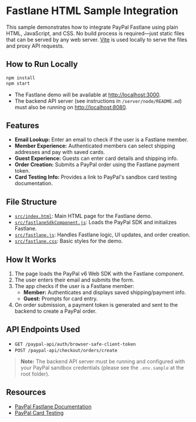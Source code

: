 # Fastlane HTML Sample Integration

This sample demonstrates how to integrate PayPal Fastlane using plain HTML, JavaScript, and CSS. No build process is required—just static files that can be served by any web server. [Vite](https://vite.dev/) is used locally to serve the files and proxy API requests.

## How to Run Locally

```bash
npm install
npm start
```

- The Fastlane demo will be available at [http://localhost:3000](http://localhost:3000).
- The backend API server (see instructions in `/server/node/README.md`) must also be running on [http://localhost:8080](http://localhost:8080).

## Features

- **Email Lookup:** Enter an email to check if the user is a Fastlane member.
- **Member Experience:** Authenticated members can select shipping addresses and pay with saved cards.
- **Guest Experience:** Guests can enter card details and shipping info.
- **Order Creation:** Submits a PayPal order using the Fastlane payment token.
- **Card Testing Info:** Provides a link to PayPal's sandbox card testing documentation.

## File Structure

- [`src/index.html`](src/index.html): Main HTML page for the Fastlane demo.
- [`src/fastlaneSdkComponent.js`](src/fastlaneSdkComponent.js): Loads the PayPal SDK and initializes Fastlane.
- [`src/fastlane.js`](src/fastlane.js): Handles Fastlane logic, UI updates, and order creation.
- [`src/fastlane.css`](src/fastlane.css): Basic styles for the demo.

## How It Works

1. The page loads the PayPal v6 Web SDK with the Fastlane component.
2. The user enters their email and submits the form.
3. The app checks if the user is a Fastlane member:
   - **Member:** Authenticates and displays saved shipping/payment info.
   - **Guest:** Prompts for card entry.
4. On order submission, a payment token is generated and sent to the backend to create a PayPal order.

## API Endpoints Used

- `GET /paypal-api/auth/browser-safe-client-token`
- `POST /paypal-api/checkout/orders/create`

> **Note:** The backend API server must be running and configured with your PayPal sandbox credentials (please see the `.env.sample` at the root folder).

## Resources

- [PayPal Fastlane Documentation](https://developer.paypal.com/studio/checkout/fastlane)
- [PayPal Card Testing](https://developer.paypal.com/tools/sandbox/card-testing/)
